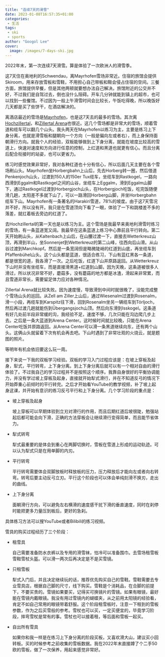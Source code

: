 ```yaml
---
title: "连续7天的滑雪"
date: 2023-01-08T16:57:35+01:00
categories:
 - 生活
tags:
 - ski
 - sports
author: "Googol Lee"
cover:
  image: /images/7-days-ski.jpg
---
```


2022年末，第一次连续7天滑雪。算是体验了一次欧洲人的滑雪季。

<!--more-->

这7天住在奥地利的Schwendau，离Mayrhofen雪场非常近。住宿的旅馆会提供Skiroom，用来存放雪板和雪鞋，不用担心自己带板和鞋会侵占住宿的空间。三餐方面，旅馆提供早餐，但是其他两顿就要想办法自己解决。旅馆附近的公交并不好，不过我们是自驾过去，倒也没什么阻碍。开车几分钟就能到镇上的超市，也可以找到一些餐馆。不过因为一般上午滑雪时间会比较长，午饭吃得晚，所以晚饭好几天都是买了些饼干，在酒店解决的。

离酒店最近的雪场是[Mayrhofen](https://www.mayrhofen.at/)，也是这7天去的最多的雪场。其次离[Hochzillertal](https://www.hochzillertal.com/)，和[Zillertal Arena](https://www.zillertalarena.com/)也很近。这几个雪场都是非常大的雪场，顺着雪道和缆车可以翻几个山头。我头两天在Mayrhofen以练习为主，主要是练习上下身分离，也就是滑雪板和腿朝向一个方向（一般是偏向左或者右），而上身保持面朝滑行方向。就我个人的经验，双板能够做到上下身分离，就能在坡度比较高的雪道上，快速对速度和方向进行任意的控制，上红道和黑道也就更有信心。而且分离后配合衔接时的站姿，也可以更省力。

练习时感觉效果非常好，我对各种红道也十分有信心，所以后面几天主要在各个雪场刷山头。Mayrhofen坐Horbergbahn上山后，先去Horberg转一圈，然后借道Penkenjoch山头，过渡到150人的150er Tux缆车，坐缆车到Rastkogel，一路向西滑到Eggalm和Rastkogel之间的山谷，坐缆车上Eggalm，滑到Eggalm山脚下，通过Rastkogel过渡到Horbergjoch山头，在Horbergjoch吃饭，吃完饭随便滑几趟，太阳差不多就下山了，可以一路滑回Horberg山脚，并坐Horbergbahn缆车下山。Mayrhofen有一条著名的Harakiri雪道，78%的坡度。由于这7天雪况并不好，所以没有开。我只是在雪道顶向下看了一眼，体验了一下和跳楼差不多的落差，就扛着板去旁边的红道了。

去Hochzillertal的第一天也是以练习为主。这个雪场是我最早来奥地利滑雪时练习的雪场，有一条蓝道宽又阔。我最早在这条蓝道上练习中心靠前且平行转向。第二天开始刷山头，从Kaltenbach上山后，在山腰过渡一下，直接去Wetterkreuz山顶，再滑到半山，坐Sonnenjet到Wetterkreuz的第二山峰，往西向后山滑。从山谷过渡到Marchkopf。然后是一条宽阔但是略微陡峭的红道到山底，再坐缆车到Pfaffenbühel山头。这个山头都是蓝道，很适合练习，下山有蓝红黑各一条道，都是很宽的道，我各滑了一次。之后吃饭，红道下山并原路返回。从Wetterkreuz下山时并没有坐缆车，而是直接滑黑道+红道到山脚。因为天晚，这条道被很多人滑过，所以状况非常不好，蘑菇多，没有蘑菇的地方都是冰渣，滑起来非常累，而且雪道非常长，需要留足体力应对各种情况。

Zillertal Arena就比较失败。因为速度慢，导致滑到中间时就很晚了，没能完成整个雪场山头的巡回。从Zell am Ziller上山后，通过Wiesenalm过渡到Rosenalm，滑一小段，再缆车到Karspitz往下滑，回到Rosenalm坐另一辆缆车到Törljoch，然后再过渡几趟就能伤到Übergangsjoch山顶。然后向东滑到Isskogel。这条道有好几处前半段非常缓的沟，我经验不足，速度不够，几次只能在沟边爬几步上去。之后是一条大蓝道到Arena Center。这时候时间就比较晚，只能在Arena Center吃饭并原路返回。从Arena Center可以滑一条黑道继续向东，还有两个山头。这俩山头就留着下次有机会再去吧。下山时遇到了非常壮观的火烧云，就是题图的照片。

等明年有机会依旧要这么玩一周。

接下来说一下我的双板学习经验。双板的学习入门过程应该是：在坡上穿板及起身，犁式，平行转弯，上下身分离。到上下身分离后就可以有一个相对自由的滑行体验了。不过我自己的学习过程并不是按照这个顺序。我靠自身很好的平衡协调能力，并没有学过坡上穿板及起身，直接就开始犁式滑行，并在不知道反弓的情况下开始莽重心前倾时的平行转完。之后才开始看YouTube的教学视频，补了坡上起身这课，并开始有意识的练习反弓平行和上下身分离。几个学习阶段的重点是：

- 坡上穿板及起身

  坡上穿板可以早期体验到立刃对滑行的作用，而且后期红道后坡很陡，勉强站起后都可能会向下滑，正确的方法穿板会让继续滑行变得简单，而且能节省体力。

- 犁式转弯

  犁式最重要的是体会到重心在两脚切换时，雪板在雪道上形成的运动轨迹。可以认为犁式只是在用单脚的内刃。

- 平行转弯

  平行转弯需要体会双脚放板时释放板的压力，压力释放后才能向左或者向右转弯。转弯后要主动反弓立刃。平行这个阶段也可以体会单纯刻滑不换刃，走出的曲线。

- 上下身分离

  面朝滑行方向，可以避免左右横滑的速度感干扰下滑的垂直速度，同时在刹停时能把更多力量压到板后，更好的急刹。

具体练习方法可以搜YouTube或者Bilibili的练习视频。

雪具的购买过程经历了三个阶段：

- 租雪具

  自己需要准备防水衣裤以及专用的滑雪袜，怕冷可以准备围巾。去雪场租雪板雪鞋雪杖头盔。可以滑一两次后再决定是不是买雪镜。

- 只租雪板

  犁式入门后，并且决定继续玩的话，推荐优先购买自己的雪鞋。雪鞋需要去专业雪具店，根据自己脚的尺寸，线下购买。雪鞋是个消耗品，在合脚的前提下，不要买贵的。雪镜如果要买，记得买可换镜片的雪镜。如果有眼镜，最好能在雪镜内戴眼镜。我没有用过雪镜内的蝴蝶夹，从之前用太阳镜的经验看，肯定不如自己常用的眼镜带着舒服。这个阶段租雪板时，注意一下租到的雪板参数，作为之后买雪般的参考。雪杖也可以买，一定买便宜的，毕竟学习阶段，摔弯雪杖是常有的事。雪杖也可以接着租，等后面和雪板一起买。

- 自出所有雪具

  如果你和我一样是在练习上下身分离的阶段买板，又喜欢滑大山，建议买小回转板。买的时候参考之前收集的雪板数据。我在2022年末直接蹲了个二手50欧的雪板，做了一次保养，用起来感觉非常好。

